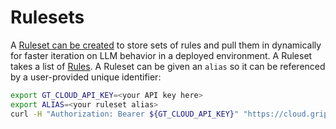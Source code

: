 # Rulesets

A [Ruleset can be created](https://cloud.griptape.ai/rulesets/create) to store sets of rules and pull them in dynamically for faster iteration on LLM behavior in a deployed environment. A Ruleset takes a list of [Rules](https://cloud.griptape.ai/rules/create). A Ruleset can be given an `alias` so it can be referenced by a user-provided unique identifier:

```bash
export GT_CLOUD_API_KEY=<your API key here>
export ALIAS=<your ruleset alias>
curl -H "Authorization: Bearer ${GT_CLOUD_API_KEY}" "https://cloud.griptape.ai/api/rulesets?alias=${ALIAS}"
```

